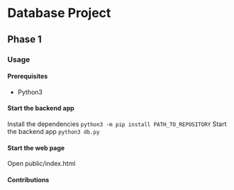 # Database Project

## Phase 1

### Usage

#### Prerequisites
- Python3

#### Start the backend app
Install the dependencies `python3 -m pip install PATH_TO_REPOSITORY`
Start the backend app `python3 db.py`

#### Start the web page
Open public/index.html

#### Contributions